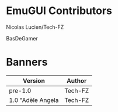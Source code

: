 # EmuGUI Contributors

Nicolas Lucien/Tech-FZ

BasDeGamer

# Banners

| Version | Author |
| ------- | ------ |
| pre-1.0 | Tech-FZ |
| 1.0 "Adèle Angela | Tech-FZ |